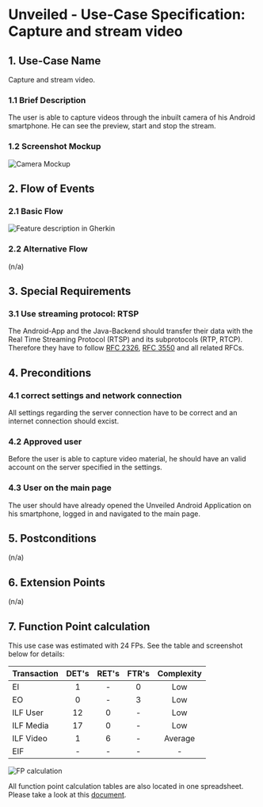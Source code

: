 # Unveiled - Use-Case Specification: Capture and stream video

## 1. Use-Case Name
Capture and stream video.

### 1.1 Brief Description
The user is able to capture videos through the inbuilt camera of his Android smartphone. He can see the preview, start and stop the stream.

### 1.2 Screenshot Mockup

![][screenshot]


## 2. Flow of Events

### 2.1 Basic Flow
<!-- ![][basic flow] -->
![][gherkin]

### 2.2 Alternative Flow
(n/a)


## 3. Special Requirements
### 3.1 Use streaming protocol: RTSP
The Android-App and the Java-Backend should transfer their data with the Real Time Streaming Protocol (RTSP) and its subprotocols (RTP, RTCP). Therefore they have to follow [RFC 2326](https://tools.ietf.org/html/rfc2326), [RFC 3550](https://tools.ietf.org/html/rfc3550) and all related RFCs.


## 4. Preconditions

### 4.1 correct settings and network connection
All settings regarding the server connection have to be correct and an internet connection should excist.

### 4.2 Approved user
Before the user is able to capture video material, he should have an valid account on the server specified in the settings.

### 4.3 User on the main page
The user should have already opened the Unveiled Android Application on his smartphone, logged in and navigated to the main page.


## 5. Postconditions
(n/a)


## 6. Extension Points
(n/a)

## 7. Function Point calculation
This use case was estimated with 24 FPs. See the table and screenshot below for details:

| Transaction | DET's | RET's | FTR's | Complexity |
|-----------------------|:-:|:-:|:-:|:---:|
| EI                    | 1 | - | 0 | Low |
| EO                    | 0 | - | 3 | Low |
| ILF User              | 12 | 0 | - | Low |
| ILF Media             | 17 | 0 | - | Low |
| ILF Video             | 1 | 6 | - | Average |
| EIF                   | - | - | - | - |

![][fp calculation]

All function point calculation tables are also located in one spreadsheet. Please take a look at this [document][fpc spreadsheet].

<!-- Link definitions: -->
[basic flow]: https://raw.githubusercontent.com/SAS-Systems/Unveiled-Documentation/master/Bilder/UC_Diagrams/UC_Diagram_Capture_stream_video.png "Use Case Diagram: Take Video"

[screenshot]: https://raw.githubusercontent.com/SAS-Systems/Unveiled-Documentation/master/Bilder/Mockup_AndroidApp/Camera.PNG "Camera Mockup"
[gherkin]: https://raw.githubusercontent.com/SAS-Systems/Unveiled-Documentation/master/Bilder/Test/UI-Test/Gherkin_Features/capture_video.png "Feature description in Gherkin"

[fp calculation]: https://raw.githubusercontent.com/SAS-Systems/Unveiled-Documentation/master/Bilder/FP%20calculation/FP_capture_and_stream_video.PNG "FP calculation"
[fpc spreadsheet]: https://docs.google.com/spreadsheets/d/1qaz88UHaRb7cXoiOkJ0dJ-R7JvfTxPslJvZ183o6wnU/edit?usp=sharing "Function point calculation spreadsheet"
